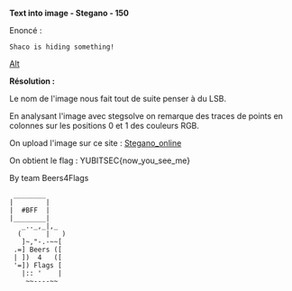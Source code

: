 **Text into image - Stegano - 150**

Enoncé :

```
Shaco is hiding something!
```

[Alt](img/lsb.png)


__Résolution :__

Le nom de l'image nous fait tout de suite penser à du LSB.

En analysant l'image avec stegsolve on remarque des traces de points en colonnes sur les positions 0 et 1 des couleurs RGB.

On upload l'image sur ce site :
[Stegano_online](http://manytools.org/hacker-tools/steganography-encode-text-into-image/go)


On obtient le flag : 
YUBITSEC{now_you_see_me}


By team Beers4Flags


```
 ________
|        |
|  #BFF  |
|________|
   _.._,_|,_
  (      |   )
   ]~,"-.-~~[
 .=] Beers ([
 | ])  4   ([
 '=]) Flags [
   |:: '    |
    ~~----~~
```
